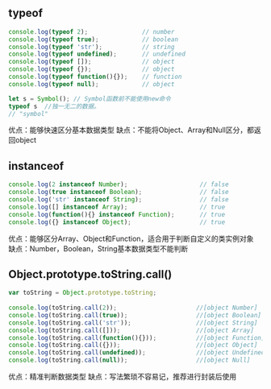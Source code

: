 <!--
 * @Author: your name
 * @Date: 2020-04-24 14:19:54
 * @LastEditTime: 2020-04-30 15:40:11
 * @LastEditors: your name
 * @Description: In User Settings Edit
 * @FilePath: /vue/Users/rainbow/Documents/工作/前端/learn/高级程序设计/温故知新/typeof_instancod_toString.md
 -->

## **typeof**
```javascript
console.log(typeof 2);               // number
console.log(typeof true);            // boolean
console.log(typeof 'str');           // string
console.log(typeof undefined);       // undefined
console.log(typeof []);              // object 
console.log(typeof {});              // object
console.log(typeof function(){});    // function
console.log(typeof null);            // object

let s = Symbol(); // Symbol函数前不能使用new命令
typeof s  //独一无二的数据。
// "symbol"
```
优点：能够快速区分基本数据类型 缺点：不能将Object、Array和Null区分，都返回object 

## **instanceof** 

```javascript
console.log(2 instanceof Number);                    // false
console.log(true instanceof Boolean);                // false 
console.log('str' instanceof String);                // false  
console.log([] instanceof Array);                    // true
console.log(function(){} instanceof Function);       // true
console.log({} instanceof Object);                   // true

```
优点：能够区分Array、Object和Function，适合用于判断自定义的类实例对象 缺点：Number，Boolean，String基本数据类型不能判断


## Object.prototype.toString.call()
```javascript
var toString = Object.prototype.toString;
 
console.log(toString.call(2));                      //[object Number]
console.log(toString.call(true));                   //[object Boolean]
console.log(toString.call('str'));                  //[object String]
console.log(toString.call([]));                     //[object Array]
console.log(toString.call(function(){}));           //[object Function]
console.log(toString.call({}));                     //[object Object]
console.log(toString.call(undefined));              //[object Undefined]
console.log(toString.call(null));                   //[object Null]

```

优点：精准判断数据类型 缺点：写法繁琐不容易记，推荐进行封装后使用